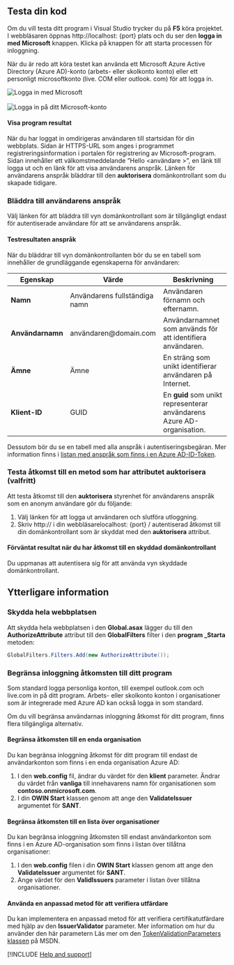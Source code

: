 
## <a name="test-your-code"></a>Testa din kod

Om du vill testa ditt program i Visual Studio trycker du på **F5** köra projektet. I webbläsaren öppnas http://<span></span>localhost: {port} plats och du ser den **logga in med Microsoft** knappen. Klicka på knappen för att starta processen för inloggning.

När du är redo att köra testet kan använda ett Microsoft Azure Active Directory (Azure AD)-konto (arbets- eller skolkonto konto) eller ett personligt microsoftkonto (<span>live.</span> COM eller <span>outlook.</span> com) för att logga in.

![Logga in med Microsoft](media/active-directory-develop-guidedsetup-aspnetwebapp-test/aspnetbrowsersignin.png)
<br/><br/>
![Logga in på ditt Microsoft-konto](media/active-directory-develop-guidedsetup-aspnetwebapp-test/aspnetbrowsersignin2.png)

#### <a name="view-application-results"></a>Visa program resultat
När du har loggat in omdirigeras användaren till startsidan för din webbplats. Sidan är HTTPS-URL som anges i programmet registreringsinformation i portalen för registrering av Microsoft-program. Sidan innehåller ett välkomstmeddelande ”Hello \<användare >”, en länk till logga ut och en länk för att visa användarens anspråk. Länken för användarens anspråk bläddrar till den **auktorisera** domänkontrollant som du skapade tidigare.

### <a name="browse-to-see-the-users-claims"></a>Bläddra till användarens anspråk
Välj länken för att bläddra till vyn domänkontrollant som är tillgängligt endast för autentiserade användare för att se användarens anspråk.

#### <a name="view-the-claims-results"></a>Testresultaten anspråk
När du bläddrar till vyn domänkontrollanten bör du se en tabell som innehåller de grundläggande egenskaperna för användaren:

|Egenskap |Värde |Beskrivning |
|---|---|---|
|**Namn** |Användarens fullständiga namn | Användaren förnamn och efternamn.
|**Användarnamn** |användaren<span>@domain.com</span> | Användarnamnet som används för att identifiera användaren.
|**Ämne** |Ämne |En sträng som unikt identifierar användaren på Internet.|
|**Klient-ID** |GUID | En **guid** som unikt representerar användarens Azure AD-organisation.|

Dessutom bör du se en tabell med alla anspråk i autentiseringsbegäran. Mer information finns i [listan med anspråk som finns i en Azure AD-ID-Token](https://docs.microsoft.com/azure/active-directory/develop/active-directory-token-and-claims).


### <a name="test-access-to-a-method-that-has-an-authorize-attribute-optional"></a>Testa åtkomst till en metod som har attributet auktorisera (valfritt)
Att testa åtkomst till den **auktorisera** styrenhet för användarens anspråk som en anonym användare gör du följande:
1. Välj länken för att logga ut användaren och slutföra utloggning.
2. Skriv http:// i din webbläsare<span></span>localhost: {port} / autentiserad åtkomst till din domänkontrollant som är skyddat med den **auktorisera** attribut.

#### <a name="expected-results-after-access-to-a-protected-controller"></a>Förväntat resultat när du har åtkomst till en skyddad domänkontrollant
Du uppmanas att autentisera sig för att använda vyn skyddade domänkontrollant.

## <a name="additional-information"></a>Ytterligare information

<!--start-collapse-->
### <a name="protect-your-entire-website"></a>Skydda hela webbplatsen
Att skydda hela webbplatsen i den **Global.asax** lägger du till den **AuthorizeAttribute** attribut till den **GlobalFilters** filter i den **program _Starta** metoden:

```csharp
GlobalFilters.Filters.Add(new AuthorizeAttribute());
```
<!--end-collapse-->

### <a name="restrict-sign-in-access-to-your-application"></a>Begränsa inloggning åtkomsten till ditt program
Som standard logga personliga konton, till exempel outlook.com och live.com in på ditt program. Arbets- eller skolkonto konton i organisationer som är integrerade med Azure AD kan också logga in som standard.

Om du vill begränsa användarnas inloggning åtkomst för ditt program, finns flera tillgängliga alternativ.

#### <a name="restrict-access-to-a-single-organization"></a>Begränsa åtkomsten till en enda organisation
Du kan begränsa inloggning åtkomst för ditt program till endast de användarkonton som finns i en enda organisation Azure AD:
1. I den **web.config** fil, ändrar du värdet för den **klient** parameter. Ändrar du värdet från **vanliga** till innehavarens namn för organisationen som **contoso.onmicrosoft.com**.
2. I din **OWIN Start** klassen genom att ange den **ValidateIssuer** argumentet för **SANT**.

#### <a name="restrict-access-to-a-list-of-organizations"></a>Begränsa åtkomsten till en lista över organisationer
Du kan begränsa inloggning åtkomsten till endast användarkonton som finns i en Azure AD-organisation som finns i listan över tillåtna organisationer:
1. I den **web.config** filen i din **OWIN Start** klassen genom att ange den **ValidateIssuer** argumentet för **SANT**.
2. Ange värdet för den **ValidIssuers** parameter i listan över tillåtna organisationer.

#### <a name="use-a-custom-method-to-validate-issuers"></a>Använda en anpassad metod för att verifiera utfärdare
Du kan implementera en anpassad metod för att verifiera certifikatutfärdare med hjälp av den **IssuerValidator** parameter. Mer information om hur du använder den här parametern Läs mer om den [TokenValidationParameters klassen](https://msdn.microsoft.com/library/system.identitymodel.tokens.tokenvalidationparameters.aspx) på MSDN.

[!INCLUDE  [Help and support](./active-directory-develop-help-support-include.md)]
